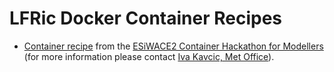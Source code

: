 # LFRic Docker Container Recipes

- [Container recipe](https://github.com/eth-cscs/ContainerHackathon/tree/master/LFRIC/docker)
  from the [ESiWACE2 Container Hackathon for Modellers](https://github.com/eth-cscs/ContainerHackathon)
  (for more information please contact [Iva Kavcic, Met Office](mailto:iva.kavcic@metoffice.gov.uk)).
